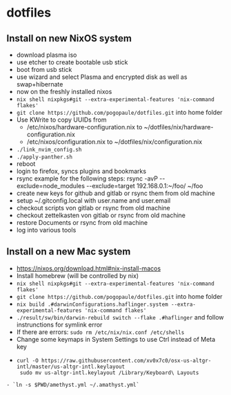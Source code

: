 # dotfiles

## Install on new NixOS system

- download plasma iso
- use etcher to create bootable usb stick
- boot from usb stick
- use wizard and select Plasma and encrypted disk as well as swap+hibernate
- now on the freshly installed nixos
- `nix shell nixpkgs#git --extra-experimental-features 'nix-command flakes'`
- `git clone https://github.com/pogopaule/dotfiles.git` into home folder
- Use KWrite to copy UUIDs from
  - /etc/nixos/hardware-configuration.nix to ~/dotfiles/nix/hardware-configuration.nix
  - /etc/nixos/configuration.nix to ~/dotfiles/nix/configuration.nix
- `./link_nvim_config.sh`
- `./apply-panther.sh`
- reboot
- login to firefox, syncs plugins and bookmarks
- rsync example for the following steps: rsync -avP --exclude=node_modules --exclude=target 192.168.0.1:~/foo/ ~/foo
- create new keys for github and gitlab or rsync them from old machine
- setup ~/.gitconfig.local with user.name and user.email
- checkout scripts von gitlab or rsync from old machine
- checkout zettelkasten von gitlab or rsync from old machine
- restore Documents or rsync from old machine
- log into various tools

## Install on a new Mac system

- https://nixos.org/download.html#nix-install-macos
- Install homebrew (will be controlled by nix)
- `nix shell nixpkgs#git --extra-experimental-features 'nix-command flakes'`
- `git clone https://github.com/pogopaule/dotfiles.git` into home folder
- `nix build .#darwinConfigurations.haflinger.system --extra-experimental-features 'nix-command flakes'`
- `./result/sw/bin/darwin-rebuild switch --flake .#haflinger` and follow instrunctions for symlink error
- If there are errors: `sudo rm /etc/nix/nix.conf /etc/shells`
- Change some keymaps in System Settings to use Ctrl instead of Meta key
- ```
  curl -O https://raw.githubusercontent.com/xv0x7c0/osx-us-altgr-intl/master/us-altgr-intl.keylayout
   sudo mv us-altgr-intl.keylayout /Library/Keyboard\ Layouts
```
- `ln -s $PWD/amethyst.yml ~/.amathyst.yml`
